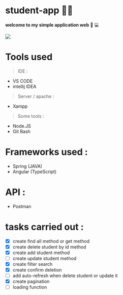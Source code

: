 # student-app :student:
**welcome to my simple application web** :wave: :computer:

![](https://media.tenor.com/mGgWY8RkgYMAAAAC/hello-world.gif)

# Tools used
> IDE :
+ VS CODE
+ intellij IDEA
> Server / apache :
+ Xampp
> Some tools :
+ Node.JS
+ Git Bash

# Frameworks used :
+ Spring (JAVA)
+ Angular (TypeScript)

# API :
+ Postman

# tasks carried out :
- [X] create find all method or get method
- [X] create delete student by id method
- [X] create add student method
- [ ] create update student method
- [X] create filter search
- [X] create confirm deletion
- [ ] add auto-refresh when delete student or update it
- [X] create pagination
- [ ] loading function
